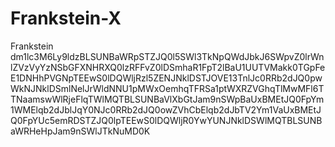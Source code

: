 # Frankstein-X
Frankstein
dm1lc3M6Ly9ldzBLSUNBaWRpSTZJQ0l5SWl3TkNpQWdJbkJ6SWpvZ0lrWnlZVzVyYzNSbGFXNHRXQ0lzRFFvZ0lDSmhaR1FpT2lBaU1UUTVMakk0TGpFeE1DNHhPVGNpTEEwS0lDQWljRzl5ZENJNklDSTJOVE13TnlJc0RRb2dJQ0pwWkNJNklDSmlNelJrWldNNU1pMWxOemhqTFRSa1ptWXRZVGhqTlMwMFl6TTNaamswWlRjeFlqTWlMQTBLSUNBaVlXbGtJam9nSWpBaUxBMEtJQ0FpYm1WMElqb2dJblJqY0NJc0RRb2dJQ0owZVhCbElqb2dJbTV2Ym1VaUxBMEtJQ0FpYUc5emRDSTZJQ0lpTEEwS0lDQWljR0YwYUNJNklDSWlMQTBLSUNBaWRHeHpJam9nSWlJTkNuMD0K
